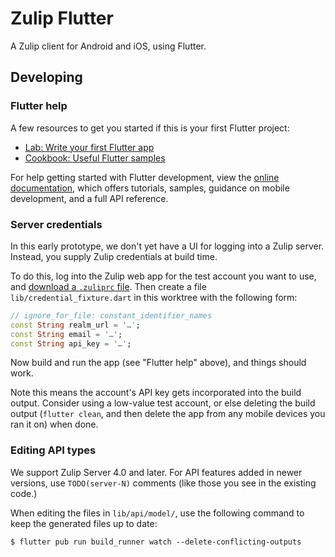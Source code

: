 # Zulip Flutter

A Zulip client for Android and iOS, using Flutter.


## Developing

### Flutter help

A few resources to get you started if this is your first Flutter project:

- [Lab: Write your first Flutter app](https://docs.flutter.dev/get-started/codelab)
- [Cookbook: Useful Flutter samples](https://docs.flutter.dev/cookbook)

For help getting started with Flutter development, view the
[online documentation](https://docs.flutter.dev/), which offers tutorials,
samples, guidance on mobile development, and a full API reference.


### Server credentials

In this early prototype, we don't yet have a UI for logging into
a Zulip server.  Instead, you supply Zulip credentials at build time.

To do this, log into the Zulip web app for the test account you want
to use, and [download a `.zuliprc` file][download-zuliprc].  Then
create a file `lib/credential_fixture.dart` in this worktree with the
following form:
```dart
// ignore_for_file: constant_identifier_names
const String realm_url = '…';
const String email = '…';
const String api_key = '…';
```

Now build and run the app (see "Flutter help" above), and things
should work.

Note this means the account's API key gets incorporated into the
build output.  Consider using a low-value test account, or else
deleting the build output (`flutter clean`, and then delete the app
from any mobile devices you ran it on) when done.

[download-zuliprc]: https://zulip.com/api/api-keys


### Editing API types

We support Zulip Server 4.0 and later.  For API features added in
newer versions, use `TODO(server-N)` comments (like those you see
in the existing code.)

When editing the files in `lib/api/model/`, use the following command
to keep the generated files up to date:
```
$ flutter pub run build_runner watch --delete-conflicting-outputs
```
